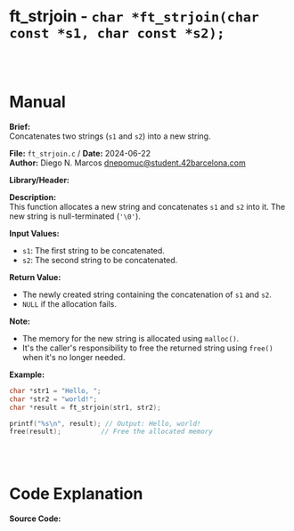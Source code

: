 # ft_strjoin - `char *ft_strjoin(char const *s1, char const *s2);`
<br>
<br>

# Manual
**Brief:**  
Concatenates two strings (`s1` and `s2`) into a new string.

**File:** `ft_strjoin.c` / **Date:** 2024-06-22  
**Author:** Diego N. Marcos <dnepomuc@student.42barcelona.com>

**Library/Header:**



**Description:**  
This function allocates a new string and concatenates `s1` and `s2` into it. The new string is null-terminated (`'\0'`).

**Input Values:**  
* `s1`: The first string to be concatenated.
* `s2`: The second string to be concatenated.

**Return Value:**  
* The newly created string containing the concatenation of `s1` and `s2`.
* `NULL` if the allocation fails.

**Note:**  
- The memory for the new string is allocated using `malloc()`.
- It's the caller's responsibility to free the returned string using `free()` when it's no longer needed. 

**Example:**  
```c
char *str1 = "Hello, ";
char *str2 = "world!";
char *result = ft_strjoin(str1, str2);

printf("%s\n", result); // Output: Hello, world!
free(result);          // Free the allocated memory
```

<br>
<br>

# Code Explanation
**Source Code:**
``` C


```
